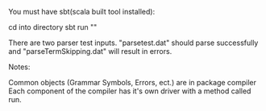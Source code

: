 You must have sbt(scala built tool installed):

cd into directory
sbt
run "<full path to input file>"

There are two parser test inputs. "parsetest.dat" should parse successfully and "parseTermSkipping.dat" will result in errors.

Notes:

Common objects (Grammar Symbols, Errors, ect.) are in package compiler
Each component of the compiler has it's own driver with a method called run.

